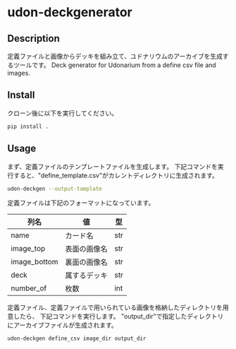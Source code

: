# udon-deckgenerator

## Description

定義ファイルと画像からデッキを組み立て、ユドナリウムのアーカイブを生成するツールです。
Deck generator for Udonarium from a define csv file and images.

## Install

クローン後に以下を実行してください。

```bash
pip install .
```

## Usage

まず、定義ファイルのテンプレートファイルを生成します。
下記コマンドを実行すると、"define_template.csv"がカレントディレクトリに生成されます。

```bash
udon-deckgen --output-tamplate
```

定義ファイルは下記のフォーマットになっています。

|列名|値|型|
|-|-|-|
|name|カード名|str|
|image_top|表面の画像名|str|
|image_bottom|裏面の画像名|str|
|deck|属するデッキ|str|
|number_of|枚数|int|

定義ファイル、定義ファイルで用いられている画像を格納したディレクトリを用意したら、
下記コマンドを実行します。
"output_dir"で指定したディレクトリにアーカイブファイルが生成されます。

```bash
udon-deckgen define_csv image_dir output_dir
```